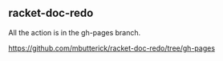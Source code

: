 racket-doc-redo
---------------

All the action is in the gh-pages branch.

https://github.com/mbutterick/racket-doc-redo/tree/gh-pages

